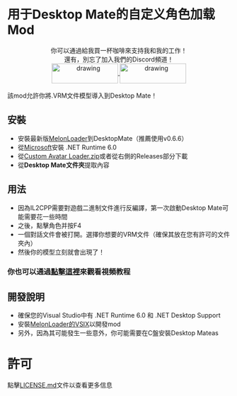 # 用于Desktop Mate的自定义角色加载Mod

<div align="center">
你可以通過給我買一杯咖啡來支持我和我的工作！<br>
還有，別忘了加入我們的Discord頻道！<br>
<a href="https://buymeacoffee.com/sergiomarquina">
<img src="https://i.imgur.com/l7NBjqk.png" alt="drawing" width="150" height="45" align="center">
</a>
<a href="https://discord.gg/cS5nTz82Pe">
<img src="https://images-wixmp-ed30a86b8c4ca887773594c2.wixmp.com/f/dfb00471-ff2a-408e-a085-5e722a9a0cc0/db0lvt8-6d2a5cb1-3a30-4371-8bab-c97b8a69df98.png?token=eyJ0eXAiOiJKV1QiLCJhbGciOiJIUzI1NiJ9.eyJzdWIiOiJ1cm46YXBwOjdlMGQxODg5ODIyNjQzNzNhNWYwZDQxNWVhMGQyNmUwIiwiaXNzIjoidXJuOmFwcDo3ZTBkMTg4OTgyMjY0MzczYTVmMGQ0MTVlYTBkMjZlMCIsIm9iaiI6W1t7InBhdGgiOiJcL2ZcL2RmYjAwNDcxLWZmMmEtNDA4ZS1hMDg1LTVlNzIyYTlhMGNjMFwvZGIwbHZ0OC02ZDJhNWNiMS0zYTMwLTQzNzEtOGJhYi1jOTdiOGE2OWRmOTgucG5nIn1dXSwiYXVkIjpbInVybjpzZXJ2aWNlOmZpbGUuZG93bmxvYWQiXX0.DwCBSmipmF_tFvDSx_nTIk7m5LzQ8pipxUsJMdOvwII" alt="drawing" width="150" height="45" align="center">
</a>
  <br><br>
</div>
該mod允許你將.VRM文件模型導入到Desktop Mate！

## 安裝
- 安裝最新版[MelonLoader](https://github.com/LavaGang/MelonLoader/releases/download/v0.6.6/MelonLoader.Installer.exe)到DesktopMate（推薦使用v0.6.6）
- 從[Microsoft](https://dotnet.microsoft.com/en-us/download/dotnet/thank-you/runtime-desktop-6.0.36-windows-x64-installer)安裝 .NET Runtime 6.0
- 從[Custom Avatar Loader.zip](https://github.com/YusufOzmen01/desktopmate-custom-avatar-loader/releases/latest/download/CustomAvatarLoader.zip)或者從右側的Releases部分下載
- 從**Desktop Mate文件夾**提取內容

## 用法
- 因為IL2CPP需要對遊戲二進制文件進行反編譯，第一次啟動Desktop Mate可能需要花一些時間
- 之後，點擊角色并按F4
- 一個對話文件會被打開。選擇你想要的VRM文件（確保其放在您有許可的文件夾內）
- 然後你的模型立刻就會出現了！

### 你也可以通過[點擊這裡](https://youtu.be/CqjfT6QzRLM)來觀看視頻教程

## 開發說明
- 確保您的Visual Studio中有 .NET Runtime 6.0 和 .NET Desktop Support 
- 安裝[MelonLoader的VSIX](https://github.com/TrevTV/MelonLoader.VSWizard/releases)以開發mod
- 另外，因為其可能發生一些意外，你可能需要在C盤安裝Desktop Mateas
# 許可
點擊[LICENSE.md](LICENSE.md)文件以查看更多信息
